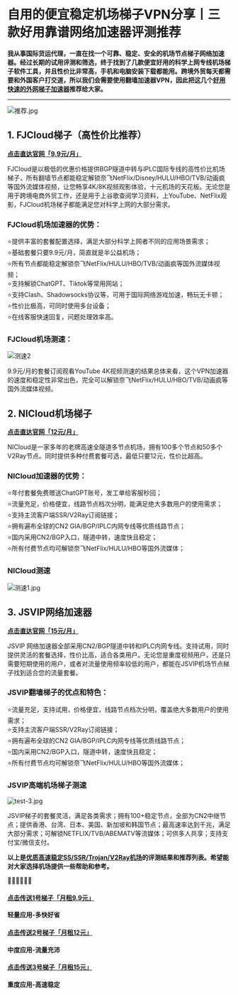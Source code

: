 # 自用的便宜稳定机场梯子VPN分享丨三款好用靠谱网络加速器评测推荐

**我从事国际货运代理，一直在找一个可靠、稳定、安全的机场节点梯子网络加速器。经过长期的试用评测和筛选，终于找到了几款便宜好用的科学上网专线机场梯子软件工具，并且性价比非常高，手机和电脑安装下载都能用。跨境外贸每天都需要和外国客户打交道，所以我们会需要使用翻墙加速器VPN，因此把这几个[好用快速的外网梯子加速器](https://reactchina.sxlcdn.com/t/topic/40257)推荐给大家。**  

----------------------------------------------------------------------------------------------------------------------------------
![推荐.jpg](https://s2.loli.net/2023/10/21/9MJ6jEblcLRWTyk.jpg)

## 1. FJCloud梯子（高性价比推荐）

[**点击直达官网「9.9元/月」**](https://go.51tz.cc/fjcloud)  


FJCloud是以极低的优惠价格提供BGP隧道中转与IPLC国际专线的高性价比机场梯子，所有翻墙节点都能稳定解锁奈飞NetFlix/Disney/HULU/HBO/TVB/动画疯等国外流媒体视频，让您畅享4K/8K视频观影体验，十元机场的天花板。无论您是用于跨境电商外贸工作，还是用于上谷歌查阅学习资料，上YouTube、NetFlix观影，FJCloud机场梯子都能满足您对科学上网的大部分需求。

### FJCloud机场加速器的优势：

⭐提供丰富的套餐配置选择，满足大部分科学上网者不同的应用场景需求；  
⭐基础套餐只要9.9元/月，简直就是半公益机场；  
⭐所有节点都能稳定解锁奈飞NetFlix/HULU/HBO/TVB/动画疯等国外流媒体视频；  
⭐支持解锁ChatGPT、Tiktok等常用网站；  
⭐支持Clash、Shadowsocks协议等，可用于国际网络游戏加速，畅玩无卡顿；  
⭐性价比极高，可同时使用多台设备；  
⭐在线客服快速回复，问题处理效率高。  

### FJCloud机场测速：   
![测速2](https://github.com/AlipJJ/China-VPN/assets/142561372/2b0bcd41-87bf-46d8-b65c-b0823ad607fe)


9.9元/月的套餐订阅观看YouTube 4K视频测速的结果总体来看，这个VPN加速器的速度和稳定性非常出色，完全可以解锁奈飞NetFlix/HULU/HBO/TVB/动画疯等国外流媒体视频。

## 2. NICloud机场梯子
[**点击直达官网「12元/月」**](https://go.51tz.cc/nicecloud)

NICloud是一家多年的老牌高速全隧道多节点机场，拥有100多个节点和50多个V2Ray节点。同时提供多种付费套餐可选，最低只要12元，性价比超高。

### NICloud加速器的优势：  
⭐年付套餐免费赠送ChatGPT账号，发工单给客服秒回；  
⭐流量充足，价格便宜，线路节点档次分明，能满足绝大多数用户的使用需求；  
⭐支持主流客户端SSR/V2Ray订阅链接；  
⭐拥有遍布全球的CN2 GIA/BGP/IPLC内网专线等优质线路节点；  
⭐国内采用CN2/BGP入口，隧道中转，速度快且稳定；  
⭐所有付费节点均可解锁奈飞NetFlix/HULU/HBO等国外流媒体；  

### NICloud测速  
![测速1.jpg](https://s2.loli.net/2023/10/21/9Ns7FvAWziDhErT.jpg)

## **3. JSVIP网络加速器**
[**点击直达官网「15元/月」**](https://go.51tz.cc/jsvip)   

JSVIP 网络加速器全部采用CN2/BGP隧道中转和IPLC内网专线。支持试用，同时提供灵活的套餐选择，性价比高，适合各类用户。无论您是重度视频用户，还是只需要短期使用的用户，或者对流量使用频率较低的用户，都能在JSVIP机场节点梯子找到适合您的流量套餐。

### JSVIP翻墙梯子的优点和特色：  
⭐流量充足，支持试用，价格便宜，线路节点档次分明，覆盖绝大多数用户的使用需求；  
⭐支持主流客户端SSR/V2Ray订阅链接；  
⭐拥有遍布全球的CN2 GIA/BGP/IPLC内网专线等优质线路节点；  
⭐国内采用CN2/BGP入口，隧道中转，速度快且稳定；  
⭐所有付费节点均可解锁奈飞NetFlix/HULU/HBO等国外流媒体；  

### JSVIP高端机场梯子测速  
![test-3.jpg](https://s2.loli.net/2023/10/23/MnRgu9qdSD5UvJA.jpg)

JSVIP梯子的套餐灵活，满足各类需求；拥有100+稳定节点，全部为CN2中继节点；提供香港、台湾、日本、美国、新加坡和韩国节点；最高速率达到千兆，满足大部分需求；可解锁NETFLIX/TVB/ABEMATV等流媒体；可供多人共享；支持支付宝/微信支付。

**以上是[优质高速稳定SS/SSR/Trojan/V2Ray机场](https://vpn-best.github.io/VPN-China/)的评测结果和推荐列表。希望能对大家选择机场提供一些帮助和参考。**

🌈🌈🌈🌈🌈🌈  
#### [**点击传送1号梯子「月租9.9元」**](https://go.51tz.cc/fjcloud)
**轻量应用-多快好省**
#### [**点击传送2号梯子「月租12元」**](https://go.51tz.cc/nicecloud)
**中度应用-流量充沛**
#### [**点击传送3号梯子「月租15元」**](https://go.51tz.cc/jsvip)
**重度应用-高速稳定**

